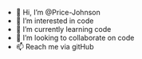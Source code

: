 - 👋 Hi, I’m @Price-Johnson
- 👀 I’m interested in code
- 🌱 I’m currently learning code
- 💞️ I’m looking to collaborate on code
- 📫 Reach me via gitHub
